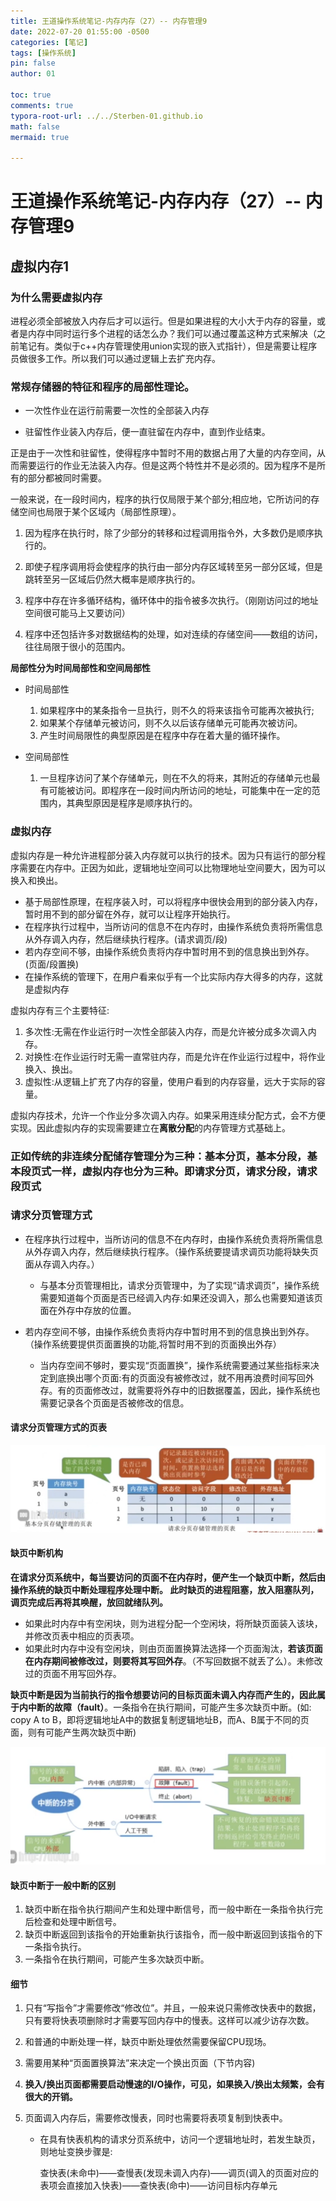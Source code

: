 ```yaml
---
title: 王道操作系统笔记-内存内存（27）-- 内存管理9
date: 2022-07-20 01:55:00 -0500
categories: [笔记]
tags: [操作系统]
pin: false
author: 01

toc: true
comments: true
typora-root-url: ../../Sterben-01.github.io
math: false
mermaid: true

---
```


# 王道操作系统笔记-内存内存（27）-- 内存管理9

## 虚拟内存1

### 为什么需要虚拟内存

进程必须全部被放入内存后才可以运行。但是如果进程的大小大于内存的容量，或者是内存中同时运行多个进程的话怎么办？我们可以通过覆盖这种方式来解决（之前笔记有。类似于c++内存管理使用union实现的嵌入式指针），但是需要让程序员做很多工作。所以我们可以通过逻辑上去扩充内存。

### 常规存储器的特征和程序的局部性理论。

- 一次性作业在运行前需要一次性的全部装入内存

- 驻留性作业装入内存后，便一直驻留在内存中，直到作业结束。

正是由于一次性和驻留性，使得程序中暂时不用的数据占用了大量的内存空间，从而需要运行的作业无法装入内存。但是这两个特性并不是必须的。因为程序不是所有的部分都被同时需要。

一般来说，在一段时间内，程序的执行仅局限于某个部分;相应地，它所访问的存储空间也局限于某个区域内（局部性原理）。

1. 因为程序在执行时，除了少部分的转移和过程调用指令外，大多数仍是顺序执行的。

2. 即使子程序调用将会使程序的执行由一部分内存区域转至另一部分区域，但是跳转至另一区域后仍然大概率是顺序执行的。

3. 程序中存在许多循环结构，循环体中的指令被多次执行。（刚刚访问过的地址空间很可能马上又要访问）

4. 程序中还包括许多对数据结构的处理，如对连续的存储空间——数组的访问，往往局限于很小的范围内。

**局部性分为时间局部性和空间局部性**

- 时间局部性

  1. 如果程序中的某条指令一旦执行，则不久的将来该指令可能再次被执行;
  2. 如果某个存储单元被访问，则不久以后该存储单元可能再次被访问。
  3. 产生时间局限性的典型原因是在程序中存在着大量的循环操作。

- 空间局部性

  1. 一旦程序访问了某个存储单元，则在不久的将来，其附近的存储单元也最有可能被访问。即程序在一段时间内所访问的地址，可能集中在一定的范围内，其典型原因是程序是顺序执行的。

### 虚拟内存

虚拟内存是一种允许进程部分装入内存就可以执行的技术。因为只有运行的部分程序需要在内存中。正因为如此，逻辑地址空间可以比物理地址空间要大，因为可以换入和换出。

- 基于局部性原理，在程序装入时，可以将程序中很快会用到的部分装入内存，暂时用不到的部分留在外存，就可以让程序开始执行。
- 在程序执行过程中，当所访问的信息不在内存时，由操作系统负责将所需信息从外存调入内存，然后继续执行程序。(请求调页/段)
- 若内存空间不够，由操作系统负责将内存中暂时用不到的信息换出到外存。(页面/段置换)
- 在操作系统的管理下，在用户看来似乎有一个比实际内存大得多的内存，这就是虚拟内存

虚拟内存有三个主要特征:

1. 多次性:无需在作业运行时一次性全部装入内存，而是允许被分成多次调入内存。
2. 对换性:在作业运行时无需一直常驻内存，而是允许在作业运行过程中，将作业换入、换出。
3. 虚拟性:从逻辑上扩充了内存的容量，使用户看到的内存容量，远大于实际的容量。

虚拟内存技术，允许一个作业分多次调入内存。如果采用连续分配方式，会不方便实现。因此虚拟内存的实现需要建立在**离散分配**的内存管理方式基础上。

### **正如传统的非连续分配储存管理分为三种：基本分页，基本分段，基本段页式一样，虚拟内存也分为三种。即请求分页，请求分段，请求段页式**

### 请求分页管理方式

- 在程序执行过程中，当所访问的信息不在内存时，由操作系统负责将所需信息从外存调入内存，然后继续执行程序。（操作系统要提请求调页功能将缺失页面从存调入内存。）

  - 与基本分页管理相比，请求分页管理中，为了实现“请求调页”，操作系统需要知道每个页面是否已经调入内存:如果还没调入，那么也需要知道该页面在外存中存放的位置。
- 若内存空间不够，由操作系统负责将内存中暂时用不到的信息换出到外存。（操作系统要提供页面置换的功能,将暂时用不到的页面换出外存）

  - 当内存空间不够时，要实现“页面置换”，操作系统需要通过某些指标来决定到底换出哪个页面:有的页面没有被修改过，就不用再浪费时间写回外存。有的页面修改过，就需要将外存中的旧数据覆盖，因此，操作系统也需要记录各个页面是否被修改的信息。

#### 请求分页管理方式的页表

![QQ截图20220720061957](/assets/blog_res/2022-07-20-OS30.assets/QQ%E6%88%AA%E5%9B%BE20220720061957.png)

#### 缺页中断机构

**在请求分页系统中，每当要访问的页面不在内存时，便产生一个缺页中断，然后由操作系统的缺页中断处理程序处理中断。
此时缺页的进程阻塞，放入阻塞队列，调页完成后再将其唤醒，放回就绪队列。** 

- 如果此时内存中有空闲块，则为进程分配一个空闲块，将所缺页面装入该块，并修改页表中相应的页表项。
- 如果此时内存中没有空闲块，则由页面置换算法选择一个页面淘汰，**若该页面在内存期间被修改过，则要将其写回外存**。（不写回数据不就丢了么）。未修改过的页面不用写回外存。

**缺页中断是因为当前执行的指令想要访问的目标页面未调入内存而产生的，因此属于内中断的故障（fault）**。一条指令在执行期间，可能产生多次缺页中断。(如: copy A to B，即将逻辑地址A中的数据复制逻辑地址B，而A、B属于不同的页面，则有可能产生两次缺页中断)

![QQ截图20220720062408](/assets/blog_res/2022-07-20-OS30.assets/QQ%E6%88%AA%E5%9B%BE20220720062408.png)



#### 缺页中断于一般中断的区别

1. 缺页中断在指令执行期间产生和处理中断信号，而一般中断在一条指令执行完后检查和处理中断信号。
2. 缺页中断返回到该指令的开始重新执行该指令，而一般中断返回到该指令的下一条指令执行。
3. 一条指令在执行期间，可能产生多次缺页中断。





#### 细节

1. 只有“写指令”才需要修改“修改位”。并且，一般来说只需修改快表中的数据，只有要将快表项删除时才需要写回内存中的慢表。这样可以减少访存次数。

2. 和普通的中断处理一样，缺页中断处理依然需要保留CPU现场。

3. 需要用某种“页面置换算法”来决定一个换出页面（下节内容)

4. **换入/换出页面都需要启动慢速的I/O操作，可见，如果换入/换出太频繁，会有很大的开销。**

5. 页面调入内存后，需要修改慢表，同时也需要将表项复制到快表中。

   - 在具有快表机构的请求分页系统中，访问一个逻辑地址时，若发生缺页，则地址变换步骤是:

     查快表(未命中)――查慢表(发现未调入内存)—―调页(调入的页面对应的表项会直接加入快表)――查快表(命中)――访问目标内存单元




